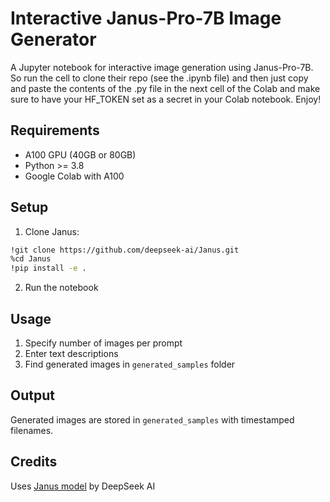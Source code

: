 # Interactive Janus-Pro-7B Image Generator

A Jupyter notebook for interactive image generation using Janus-Pro-7B. So run the cell to clone their repo (see the .ipynb file) and then just copy and paste the contents of the .py file in the next cell of the Colab and make sure to have your HF_TOKEN set as a secret in your Colab notebook. Enjoy!

## Requirements
- A100 GPU (40GB or 80GB)
- Python >= 3.8
- Google Colab with A100

## Setup
1. Clone Janus:
```bash
!git clone https://github.com/deepseek-ai/Janus.git
%cd Janus
!pip install -e .
```

2. Run the notebook

## Usage
1. Specify number of images per prompt
2. Enter text descriptions
3. Find generated images in `generated_samples` folder

## Output
Generated images are stored in `generated_samples` with timestamped filenames.

## Credits
Uses [Janus model](https://github.com/deepseek-ai/Janus) by DeepSeek AI
